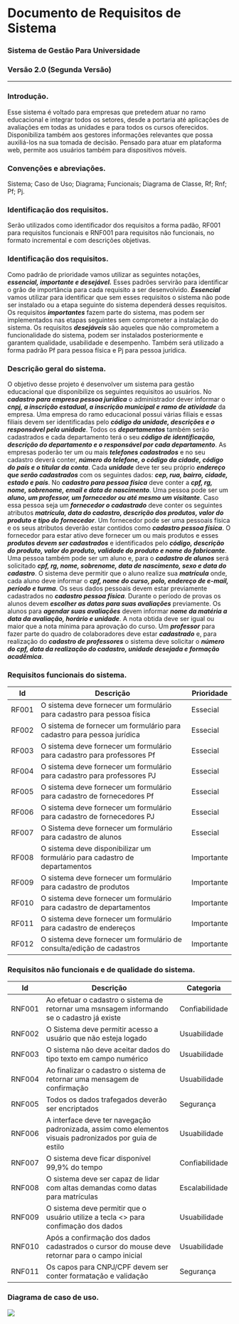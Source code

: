 # Documento de Requisitos de Sistema
### Sistema de Gestão Para Universidade
### Versão 2.0 (Segunda Versão)
---
### Introdução.
Esse sistema é voltado para empresas que pretedem atuar no ramo educacional e  integrar todos os setores, desde a portaria até aplicações de avaliações em todas as unidades e para todos os cursos oferecidos. Disponibiliza também aos gestores informações relevantes que possa auxiliá-los na sua tomada de decisão. Pensado para atuar em plataforma web, permite aos usuários também para dispositivos móveis.
### Convenções e abreviações.
Sistema; Caso de Uso; Diagrama; Funcionais; Diagrama de Classe, Rf; Rnf; Pf; Pj.
### Identificação dos requisitos.
Serão utilizados como identificador dos requisitos a forma padão, RF001 para
requisitos funcionais e RNF001 para requisitos não funcionais, no formato incremental
e com descrições objetivas.
### Identificação dos requisitos.
Como padrão de prioridade vamos utilizar as seguintes notações, ***essencial, importante e desejável.*** Esses padrões servirão para identificar o grão de importância para cada requisito a ser desenvolvido. ***Essencial*** vamos utilizar para identificar que sem esses requisitos o sistema não pode ser instalado ou a etapa seguinte do sistema dependerá desses requisitos. Os requisitos ***importantes*** fazem parte do sistema, mas podem ser implementados nas etapas seguintes sem comprometer a instalação do sistema. Os requisitos ***desejáveis*** são aqueles que não comprometem a funcionalidade do sistema, podem ser instalados posteriormente e garantem qualidade, usabilidade e desempenho. Também será utilizado a forma padrão Pf para pessoa física e Pj para pessoa jurídica.
### Descrição geral do sistema.
O objetivo desse projeto é desenvolver um sistema para gestão educacional que
disponibilize os seguintes requisitos ao usuários. No ***cadastro para empresa pessoa jurídica*** o administrador dever
informar o ***cnpj, a inscrição estadual, a inscrição municipal e ramo de atividade*** da
empresa. Uma empresa do ramo educacional possui várias filiais e essas filiais devem
ser identificadas pelo ***código da unidade, descrições e o responsável pela unidade***.
Todos os ***departamentos*** também serão cadastrados e cada departamento terá o seu
***código de identificação, descrição do departamento e o responsável por cada
departamento***. As empresas poderão ter um ou mais ***telefones cadastrados*** e no seu
cadastro deverá conter, ***número do telefone, o código da cidade, código do país e o
titular da conta***. Cada ***unidade*** deve ter seu próprio ***endereço que serão cadastrados*** com os
seguintes dados: ***cep, rua, bairro, cidade, estado e país***. No ***cadastro para pessoa
física*** deve conter a ***cpf, rg, nome, sobrenome, email e data de nascimento***. Uma
pessoa pode ser um ***aluno, um professor, um fornecedor ou até mesmo um visitante***.
Caso essa pessoa seja um ***fornecedor o cadastrado*** deve conter os seguintes
atributos ***matrícula, data do cadastro, descrição dos produtos, valor do produto e
tipo do fornecedor***. Um fornecedor pode ser uma pessoais física e os seus atributos
deverão estar contidos como ***cadastro pessoa física***. O fornecedor para estar ativo deve
fornecer um ou mais produtos e esses ***produtos devem ser cadastrados*** e identificados
pelo ***código, descrição do produto, valor do produto, validade do produto
e nome do fabricante***. Uma pessoa também pode ser um aluno e, para o ***cadastro de
alunos*** será solicitado ***cpf, rg, nome, sobrenome, data de nascimento, sexo e data do
cadastro***. O sistema deve permitir que o aluno realize sua ***matrícula*** onde, cada aluno
deve informar o ***cpf, nome do curso, polo, endereço de e-mail, período e
turma***. Os seus dados pessoais devem estar previamente cadastrados no ***cadastro
pessoa física***. Durante o período de provas os alunos devem ***escolher as datas para suas avaliações***
previamente. Os alunos para ***agendar suas avaliações*** devem informar ***nome da matéria a data da
avaliação, horário e unidade***. A nota obtida deve ser igual ou
maior que a nota mínima para aprovação do curso. Um ***professor*** para fazer parte do quadro de colaboradores deve estar ***cadastrado*** e, para realização do ***cadastro de professores*** o sistema deve solicitar o ***número do cpf, data da realização do cadastro, unidade desejada e formação acadêmica***.

### Requisitos funcionais do sistema.

| Id     | Descrição | Prioridade     | 
| ----------- | ----------- |-----------| 
| RF001   | O sistema deve fornecer um formulário para cadastro para pessoa física  |Essecial|
| RF002   | O sistema de fornecer um formulário para cadastro para pessoa jurídica  |Essecial|
| RF003   | O sistema deve fornecer um formulário para cadastro para professores Pf  |Essecial|
| RF004   | O sistema deve fornecer um formulário para cadastro para professores PJ  |Essecial|
| RF005   | O sistema deve fornecer um formulário para cadastro de fornecedores Pf  |Essecial|
| RF006   | O sistema deve fornecer um formulário para cadastro de fornecedores PJ  |Essecial|
| RF007   | O Sistema deve fornecer um formulário para cadastro de alunos           |Essecial|
| RF008   | O sistema deve disponibilizar um formulário para cadastro de departamentos |Importante|
| RF009   | O sistema deve fornecer um formulário para cadastro de produtos  |Importante|
| RF010   | O sistema deve fornecer um formulário para cadastro de departamentos  |Importante|
| RF011   | O sistema deve fornecer um formulário para cadastro de endereços  |Importante|
| RF012   | O sistema deve fornecer um formulário de consulta/edição de cadastros |Importante|

### Requisitos não funcionais e de qualidade do sistema.
| Id     | Descrição | Categoria     | 
| ----------- | ----------- |-----------| 
| RNF001   | Ao efetuar o cadastro o sistema de retornar uma msnsagem informando se o cadastro já existe  |Confiabilidade|
| RNF002   | O Sistema deve permitir acesso a usuário que não esteja logado  |Usuabilidade|
| RNF003   | O sistema não deve aceitar dados do tipo texto em campo numérico |Usuabilidade|
| RNF004   | Ao finalizar o cadastro o sistema de retornar uma mensagem de confirmação  |Usuabilidade|
| RNF005   | Todos os dados trafegados deverão ser encriptados |Segurança|
| RNF006   | A interface deve ter navegação padronizada, assim como elementos visuais padronizados por guia de estilo  |Usuabilidade|
| RNF007   | O sistema deve ficar disponível 99,9% do tempo |Confiabilidade|
| RNF008   | O sistema deve ser capaz de lidar com altas demandas como datas para matrículas |Escalabilidade|
| RNF009   | O sistema deve permitir que o usuário utilize a tecla <<ENTER>> para confimação dos dados  |Usuabilidade|
| RNF010   | Após a confirmação dos dados cadastrados o cursor do mouse deve retornar para o campo inicial |Usuabilidade|
| RNF011   | Os capos para CNPJ/CPF devem ser conter formatação e validação   |Segurança|
### Diagrama de caso de uso.
![](https://images.app.goo.gl/7ofuBkNVnHNBcHrV9)

